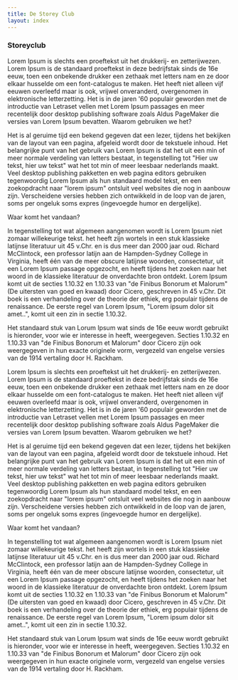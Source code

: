 ```yaml
---
title: De Storey Club
layout: index
---
```


### Storeyclub



Lorem Ipsum is slechts een proeftekst uit het drukkerij- en zetterijwezen. Lorem Ipsum is de standaard proeftekst in deze bedrijfstak sinds de 16e eeuw, toen een onbekende drukker een zethaak met letters nam en ze door elkaar husselde om een font-catalogus te maken. Het heeft niet alleen vijf eeuwen overleefd maar is ook, vrijwel onveranderd, overgenomen in elektronische letterzetting. Het is in de jaren '60 populair geworden met de introductie van Letraset vellen met Lorem Ipsum passages en meer recentelijk door desktop publishing software zoals Aldus PageMaker die versies van Lorem Ipsum bevatten.
Waarom gebruiken we het?

Het is al geruime tijd een bekend gegeven dat een lezer, tijdens het bekijken van de layout van een pagina, afgeleid wordt door de tekstuele inhoud. Het belangrijke punt van het gebruik van Lorem Ipsum is dat het uit een min of meer normale verdeling van letters bestaat, in tegenstelling tot "Hier uw tekst, hier uw tekst" wat het tot min of meer leesbaar nederlands maakt. Veel desktop publishing pakketten en web pagina editors gebruiken tegenwoordig Lorem Ipsum als hun standaard model tekst, en een zoekopdracht naar "lorem ipsum" ontsluit veel websites die nog in aanbouw zijn. Verscheidene versies hebben zich ontwikkeld in de loop van de jaren, soms per ongeluk soms expres (ingevoegde humor en dergelijke).

Waar komt het vandaan?

In tegenstelling tot wat algemeen aangenomen wordt is Lorem Ipsum niet zomaar willekeurige tekst. het heeft zijn wortels in een stuk klassieke latijnse literatuur uit 45 v.Chr. en is dus meer dan 2000 jaar oud. Richard McClintock, een professor latijn aan de Hampden-Sydney College in Virginia, heeft één van de meer obscure latijnse woorden, consectetur, uit een Lorem Ipsum passage opgezocht, en heeft tijdens het zoeken naar het woord in de klassieke literatuur de onverdachte bron ontdekt. Lorem Ipsum komt uit de secties 1.10.32 en 1.10.33 van "de Finibus Bonorum et Malorum" (De uitersten van goed en kwaad) door Cicero, geschreven in 45 v.Chr. Dit boek is een verhandeling over de theorie der ethiek, erg populair tijdens de renaissance. De eerste regel van Lorem Ipsum, "Lorem ipsum dolor sit amet..", komt uit een zin in sectie 1.10.32.

Het standaard stuk van Lorum Ipsum wat sinds de 16e eeuw wordt gebruikt is hieronder, voor wie er interesse in heeft, weergegeven. Secties 1.10.32 en 1.10.33 van "de Finibus Bonorum et Malorum" door Cicero zijn ook weergegeven in hun exacte originele vorm, vergezeld van engelse versies van de 1914 vertaling door H. Rackham.


Lorem Ipsum is slechts een proeftekst uit het drukkerij- en zetterijwezen. Lorem Ipsum is de standaard proeftekst in deze bedrijfstak sinds de 16e eeuw, toen een onbekende drukker een zethaak met letters nam en ze door elkaar husselde om een font-catalogus te maken. Het heeft niet alleen vijf eeuwen overleefd maar is ook, vrijwel onveranderd, overgenomen in elektronische letterzetting. Het is in de jaren '60 populair geworden met de introductie van Letraset vellen met Lorem Ipsum passages en meer recentelijk door desktop publishing software zoals Aldus PageMaker die versies van Lorem Ipsum bevatten.
Waarom gebruiken we het?

Het is al geruime tijd een bekend gegeven dat een lezer, tijdens het bekijken van de layout van een pagina, afgeleid wordt door de tekstuele inhoud. Het belangrijke punt van het gebruik van Lorem Ipsum is dat het uit een min of meer normale verdeling van letters bestaat, in tegenstelling tot "Hier uw tekst, hier uw tekst" wat het tot min of meer leesbaar nederlands maakt. Veel desktop publishing pakketten en web pagina editors gebruiken tegenwoordig Lorem Ipsum als hun standaard model tekst, en een zoekopdracht naar "lorem ipsum" ontsluit veel websites die nog in aanbouw zijn. Verscheidene versies hebben zich ontwikkeld in de loop van de jaren, soms per ongeluk soms expres (ingevoegde humor en dergelijke).

Waar komt het vandaan?

In tegenstelling tot wat algemeen aangenomen wordt is Lorem Ipsum niet zomaar willekeurige tekst. het heeft zijn wortels in een stuk klassieke latijnse literatuur uit 45 v.Chr. en is dus meer dan 2000 jaar oud. Richard McClintock, een professor latijn aan de Hampden-Sydney College in Virginia, heeft één van de meer obscure latijnse woorden, consectetur, uit een Lorem Ipsum passage opgezocht, en heeft tijdens het zoeken naar het woord in de klassieke literatuur de onverdachte bron ontdekt. Lorem Ipsum komt uit de secties 1.10.32 en 1.10.33 van "de Finibus Bonorum et Malorum" (De uitersten van goed en kwaad) door Cicero, geschreven in 45 v.Chr. Dit boek is een verhandeling over de theorie der ethiek, erg populair tijdens de renaissance. De eerste regel van Lorem Ipsum, "Lorem ipsum dolor sit amet..", komt uit een zin in sectie 1.10.32.

Het standaard stuk van Lorum Ipsum wat sinds de 16e eeuw wordt gebruikt is hieronder, voor wie er interesse in heeft, weergegeven. Secties 1.10.32 en 1.10.33 van "de Finibus Bonorum et Malorum" door Cicero zijn ook weergegeven in hun exacte originele vorm, vergezeld van engelse versies van de 1914 vertaling door H. Rackham.

